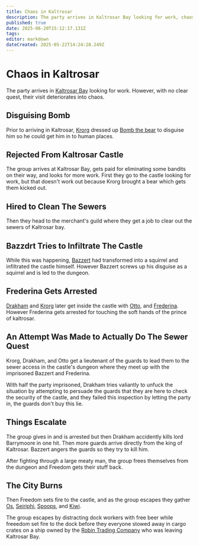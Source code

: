 ```yaml
---
title: Chaos in Kaltrosar
description: The party arrives in Kaltrosar Bay looking for work, chaos ensues
published: true
date: 2025-06-20T15:12:17.131Z
tags: 
editor: markdown
dateCreated: 2025-05-22T14:24:28.249Z
---
```


# Chaos in Kaltrosar
The party arrives in [Kaltrosar Bay](/locations/Mardun/Kaltrosar) looking for work. However, with no clear quest, their visit deteriorates into chaos. 


## Disguising Bomb 
Prior to arriving in Kaltrosar, [Krorg](/characters/krorg) dressed up [Bomb the bear](/characters/Bomb-the-Bear) to disguise him so he could get him in to human places. 

## Rejected From Kaltrosar Castle
The group arrives at Kaltrosar Bay, gets paid for eliminating some bandits on their way, and looks for more work. First they go to the castle looking for work, but that doesn't work out because Krorg brought a bear which gets them kicked out. 

## Hired to Clean The Sewers
Then they head to the merchant's guild where they get a job to clear out the sewers of Kaltrosar bay.

## Bazzdrt Tries to Infiltrate The Castle
While this was happening, [Bazzert](/characters/bazzert) had transformed into a squirrel and infiltrated the castle himself. However Bazzert screws up his disguise as a squirrel and is led to the dungeon.

## Frederina Gets Arrested
[Drakham](/sessions/campaign_1/overview) and [Krorg](/characters/krorg) later get inside the castle with [Otto](/characters/Otto-Hurtszog), and [Frederina](/characters/Frederina). However Frederina gets arrested for touching the soft hands of the prince of kaltrosar.


## An Attempt Was Made to Actually Do The Sewer Quest
Krorg, Drakham, and Otto get a lieutenant of the guards to lead them to the sewer access in the castle's dungeon where they meet up with the imprisoned Bazzert and Frederina.

With half the party imprisoned, Drakham tries valiantly to unfuck the situation by attempting to persuade the guards that they are here to check the security of the castle, and they failed this inspection by letting the party in, the guards don't buy this lie.


## Things Escalate
The group gives in and is arrested but then Drakham accidently kills lord Barrymoore in one hit. Then more guards arrive directly from the king of Kaltrosar. Bazzert angers the guards so they try to kill him.

After fighting through a large meaty man, the group frees themselves from the dungeon and Freedom gets their stuff back. 


## The City Burns
Then Freedom sets fire to the castle, and as the group escapes they gather [Os](/characters/os), [Seiriphi](/characters/Seiphiri), [Spoops](/characters/spoops), and [Kiwi](/characters/Kiwi).

The group escapes by distracting dock workers with free beer while freeedom set fire to the dock before they everyone stowed away in cargo crates on a ship owned by the [Robin Trading Company](/organizations/robin-trading-company) who was leaving Kaltrosar Bay.
